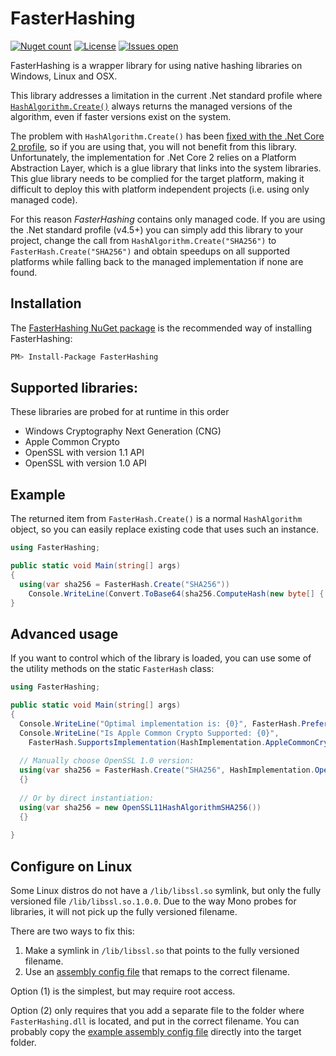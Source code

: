 # FasterHashing
[![Nuget count](https://img.shields.io/nuget/v/FasterHashing.svg)](https://www.nuget.org/packages/FasterHashing/)
[![License](https://img.shields.io/github/license/kenkendk/FasterHashing.svg)](https://github.com/kenkendk/FasterHashing/blob/master/LICENSE)
[![Issues open](https://img.shields.io/github/issues-raw/kenkendk/FasterHashing.svg)](https://github.com/kenkendk/FasterHashing/issues/)

FasterHashing is a wrapper library for using native hashing libraries on Windows, Linux and OSX.

This library addresses a limitation in the current .Net standard profile where [`HashAlgorithm.Create()`](https://msdn.microsoft.com/en-us/library/system.security.cryptography.hashalgorithm.create(v=vs.110).aspx) always returns the managed versions of the algorithm, even if faster versions exist on the system.

The problem with `HashAlgorithm.Create()` has been [fixed with the .Net Core 2 profile](https://blogs.msdn.microsoft.com/dotnet/2017/06/07/performance-improvements-in-net-core/), so if you are using that, you will not benefit from this library. 
Unfortunately, the implementation for .Net Core 2 relies on a Platform Abstraction Layer, which is a glue library that links into the system libraries.
This glue library needs to be complied for the target platform, making it difficult to deploy this with platform independent projects (i.e. using only managed code).

For this reason *FasterHashing* contains only managed code. If you are using the .Net standard profile (v4.5+) you can simply add this library to your project, change the call from `HashAlgorithm.Create("SHA256")` to `FasterHash.Create("SHA256")` and obtain speedups on all supported platforms while falling back to the managed implementation if none are found.

## Installation
The [FasterHashing NuGet package](https://www.nuget.org/packages/FasterHashing) is the recommended way of installing FasterHashing:
```bash
PM> Install-Package FasterHashing
```

## Supported libraries:
These libraries are probed for at runtime in this order
  * Windows Cryptography Next Generation (CNG)
  * Apple Common Crypto
  * OpenSSL with version 1.1 API
  * OpenSSL with version 1.0 API

## Example
The returned item from `FasterHash.Create()` is a normal `HashAlgorithm` object, so you can easily replace existing code that uses such an instance.
```csharp
using FasterHashing;

public static void Main(string[] args) 
{
  using(var sha256 = FasterHash.Create("SHA256"))
    Console.WriteLine(Convert.ToBase64(sha256.ComputeHash(new byte[] { 0, 1, 2, 3 }));
}
```

## Advanced usage
If you want to control which of the library is loaded, you can use some of the utility methods on the static `FasterHash` class:
```csharp
using FasterHashing;

public static void Main(string[] args) 
{
  Console.WriteLine("Optimal implementation is: {0}", FasterHash.PreferedImplementation);
  Console.WriteLine("Is Apple Common Crypto Supported: {0}", 
    FasterHash.SupportsImplementation(HashImplementation.AppleCommonCrypto));
  
  // Manually choose OpenSSL 1.0 version:
  using(var sha256 = FasterHash.Create("SHA256", HashImplementation.OpenSSL10))
  {}
  
  // Or by direct instantiation:
  using(var sha256 = new OpenSSL11HashAlgorithmSHA256())
  {}
  
}

```

## Configure on Linux
Some Linux distros do not have a `/lib/libssl.so` symlink, but only the fully versioned file `/lib/libssl.so.1.0.0`.
Due to the way Mono probes for libraries, it will not pick up the fully versioned filename.

There are two ways to fix this:
  1. Make a symlink in `/lib/libssl.so` that points to the fully versioned filename.
  2. Use an [assembly config file](https://github.com/kenkendk/FasterHashing/blob/master/FasterHashing.dll.config) that remaps to the correct filename.

Option (1) is the simplest, but may require root access.

Option (2) only requires that you add a separate file to the folder where `FasterHashing.dll` is located, and put in the correct filename. You can probably copy the [example assembly config file](https://github.com/kenkendk/FasterHashing/blob/master/FasterHashing.dll.config) directly into the target folder.
